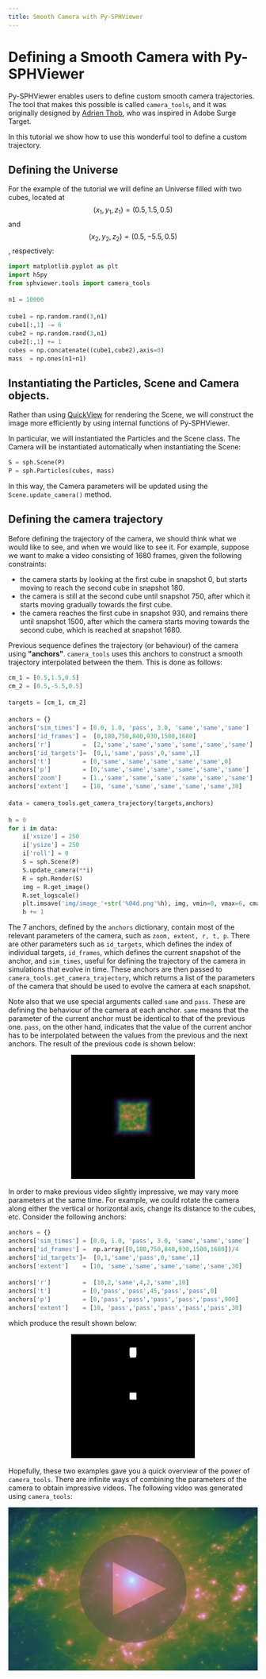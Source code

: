 ```yaml
---
title: Smooth Camera with Py-SPHViewer
---
```


# Defining a Smooth Camera with Py-SPHViewer

Py-SPHViewer enables users to define custom smooth camera trajectories. The tool that makes this possible is called ```camera_tools```, and it was originally designed by [Adrien Thob](http://www.astro.ljmu.ac.uk/~astathob/), who was inspired in Adobe Surge Target.

In this tutorial we show how to use this wonderful tool to define a custom trajectory.

## Defining the Universe

For the example of the tutorial we will define an Universe filled with two cubes, located at $$(x_1,y_1,z_1) = (0.5,1.5,0.5)$$ and $$(x_2,y_2,z_2) = (0.5,-5.5,0.5)$$, respectively:

```python
import matplotlib.pyplot as plt
import h5py
from sphviewer.tools import camera_tools

n1 = 10000

cube1 = np.random.rand(3,n1)
cube1[:,1] -= 6
cube2 = np.random.rand(3,n1)
cube2[:,1] += 1
cubes = np.concatenate((cube1,cube2),axis=0)
mass  = np.ones(n1+n1)
```

## Instantiating the Particles, Scene and Camera objects.

Rather than using [QuickView](tutorial_quickview.html) for rendering the Scene, we will construct the image more efficiently by using internal functions of Py-SPHViewer.

In particular, we will instantiated the Particles and the Scene class. The Camera will be instantiated automatically when instantiating the Scene:

```python
S = sph.Scene(P)
P = sph.Particles(cubes, mass)
```

In this way, the Camera parameters will be updated using the ```Scene.update_camera()``` method.

## Defining the camera trajectory

Before defining the trajectory of the camera, we should think what we would like to see, and when we would like to see it. For example, suppose we want to make a video consisting of 1680 frames, given the following constraints:

* the camera starts by looking at the first cube in snapshot 0, but starts moving to reach the second cube in snapshot 180.
* the camera is still at the second cube until snapshot 750, after which it starts moving gradually towards the first cube.
* the camera reaches the first cube in snapshot 930, and remains there until snapshot 1500, after which the camera starts moving towards the second cube, which is reached at snapshot 1680.

Previous sequence defines the trajectory (or behaviour) of the camera using **"anchors"**. ``camera_tools`` uses this anchors to construct a smooth trajectory interpolated between the them. This is done as follows:

```python
cm_1 = [0.5,1.5,0.5]
cm_2 = [0.5,-5.5,0.5]

targets = [cm_1, cm_2]

anchors = {}
anchors['sim_times'] = [0.0, 1.0, 'pass', 3.0, 'same','same','same']
anchors['id_frames'] =  [0,180,750,840,930,1500,1680]
anchors['r']         =  [2,'same','same','same','same','same','same']
anchors['id_targets']=  [0,1,'same','pass',0,'same',1]
anchors['t']         = [0,'same','same','same','same','same',0]
anchors['p']         = [0,'same','same','same','same','same','same']
anchors['zoom']      = [1.,'same','same','same','same','same','same']
anchors['extent']    = [10, 'same','same','same','same','same',30]

data = camera_tools.get_camera_trajectory(targets,anchors)

h = 0
for i in data:
    i['xsize'] = 250
    i['ysize'] = 250
    i['roll'] = 0
    S = sph.Scene(P)
    S.update_camera(**i)
    R = sph.Render(S)
    img = R.get_image()
    R.set_logscale()
    plt.imsave('img/image_'+str('%04d.png'%h), img, vmin=0, vmax=6, cmap='cubehelix')
    h += 1
```

The 7 anchors, defined by the ```anchors``` dictionary, contain most of the relevant parameters of the camera, such as ```zoom, extent, r, t, p```. There are other parameters such as ```id_targets```, which defines the index of individual targets, ```id_frames```, which defines the current snapshot of the anchor, and ```sim_times```, useful for defining the trajectory of the camera in simulations that evolve in time. These anchors are then passed to ```camera_tools.get_camera_trajectory```, which returns a list of the parameters of the camera that should be used to evolve the camera at each snapshot.

Note also that we use special arguments called ```same``` and ```pass```. These are defining the behaviour of the camera at each anchor. ```same``` means that the parameter of the current anchor must be identical to that of the previous one. ```pass```, on the other hand, indicates that the value of the current anchor has to be interpolated between the values from the previous and the next anchors. The result of the previous code is shown below:

<p align="center">
   <img src="../assets/img/tutorial_smooth_1.gif" alt="Tutorial Smooth Camera">
</p>


In order to make previous video slightly impressive, we may vary more parameters at the same time. For example, we could rotate the camera along either the vertical or horizontal axis, change its distance to the cubes, etc. Consider the following anchors:
```python
anchors = {}
anchors['sim_times'] = [0.0, 1.0, 'pass', 3.0, 'same','same','same']
anchors['id_frames'] =  np.array([0,180,750,840,930,1500,1680])/4
anchors['id_targets']=  [0,1,'same','pass',0,'same',1]
anchors['extent']    = [10, 'same','same','same','same','same',30]

anchors['r']         =  [10,2,'same',4,2,'same',10]
anchors['t']         = [0,'pass','pass',45,'pass','pass',0]
anchors['p']         = [0,'pass','pass','pass','pass','pass',900]
anchors['extent']    = [10, 'pass','pass','pass','pass','pass',30]
```

which produce the result shown below:

<p align="center">
   <img src="../assets/img/tutorial_smooth_2.gif" alt="Tutorial Smooth Camera">
</p>

Hopefully, these two examples gave you a quick overview of the power of ```camera_tools```. There are infinite ways of combining the parameters of the camera to obtain impressive videos. The following video was generated using ```camera_tools```:

<p align="center">
   <a href="https://www.youtube.com/watch?annotation_id=annotation_692472089&feature=iv&src_vid=vqGYURAgYUY&v=4ZIgVbNlDU4" target="_blank"><img src="../assets/img/video_stars.png" alt="First image with QuickView"> </a>
</p>
